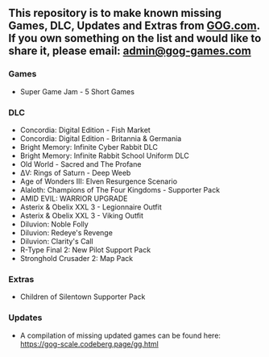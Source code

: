 ## This repository is to make known missing Games, DLC, Updates and Extras from [GOG.com](https://www.gog.com/). If you own something on the list and would like to share it, please email: [admin@gog-games.com](mailto:admin@gog-games.com)

### Games
- Super Game Jam - 5 Short Games

### DLC
- Concordia: Digital Edition - Fish Market
- Concordia: Digital Edition - Britannia & Germania
- Bright Memory: Infinite Cyber Rabbit DLC
- Bright Memory: Infinite Rabbit School Uniform DLC
- Old World - Sacred and The Profane
- ΔV: Rings of Saturn - Deep Weeb
- Age of Wonders III: Elven Resurgence Scenario
- Alaloth: Champions of The Four Kingdoms - Supporter Pack
- AMID EVIL: WARRIOR UPGRADE
- Asterix & Obelix XXL 3 - Legionnaire Outfit
- Asterix & Obelix XXL 3 - Viking Outfit
- Diluvion: Noble Folly
- Diluvion: Redeye's Revenge
- Diluvion: Clarity's Call
- R-Type Final 2: New Pilot Support Pack
- Stronghold Crusader 2: Map Pack

### Extras
- Children of Silentown Supporter Pack

### Updates
- A compilation of missing updated games can be found here: https://gog-scale.codeberg.page/gg.html
